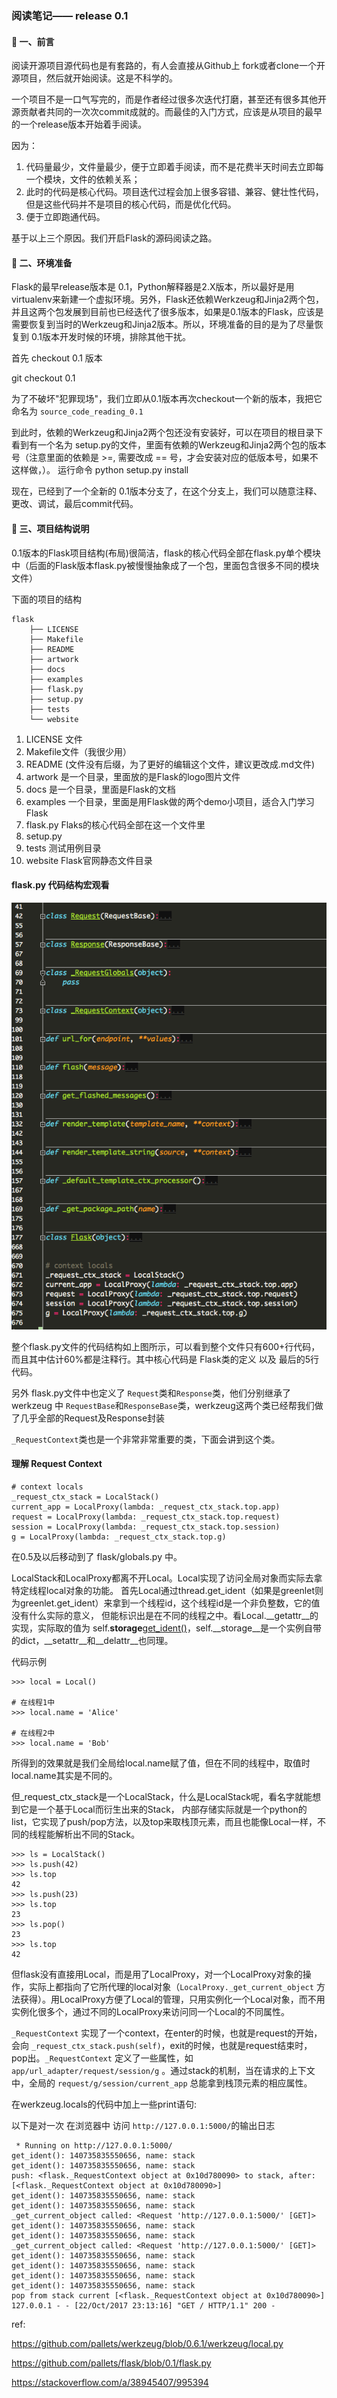 
### 阅读笔记—— release 0.1

#### 🐍 一、前言

阅读开源项目源代码也是有套路的，有人会直接从Github上 fork或者clone一个开源项目，然后就开始阅读。这是不科学的。

一个项目不是一口气写完的，而是作者经过很多次迭代打磨，甚至还有很多其他开源贡献者共同的一次次commit成就的。而最佳的入门方式，应该是从项目的最早的一个release版本开始着手阅读。

因为：
1. 代码量最少，文件量最少，便于立即着手阅读，而不是花费半天时间去立即每一个模块，文件的依赖关系；
2. 此时的代码是核心代码。项目迭代过程会加上很多容错、兼容、健壮性代码，但是这些代码并不是项目的核心代码，而是优化代码。
3. 便于立即跑通代码。

基于以上三个原因。我们开启Flask的源码阅读之路。

#### 🐍 二、环境准备

Flask的最早release版本是 0.1，Python解释器是2.X版本，所以最好是用virtualenv来新建一个虚拟环境。另外，Flask还依赖Werkzeug和Jinja2两个包，
并且这两个包发展到目前也已经迭代了很多版本，如果是0.1版本的Flask，应该是需要恢复到当时的Werkzeug和Jinja2版本。所以，环境准备的目的是为了尽量恢复到
0.1版本开发时候的环境，排除其他干扰。

首先 checkout 0.1 版本

git checkout 0.1

为了不破坏"犯罪现场"，我们立即从0.1版本再次checkout一个新的版本，我把它命名为 `source_code_reading_0.1`

到此时，依赖的Werkzeug和Jinja2两个包还没有安装好，可以在项目的根目录下看到有一个名为 setup.py的文件，里面有依赖的Werkzeug和Jinja2两个包的版本号（注意里面的依赖是 >=, 需要改成 == 号，才会安装对应的低版本号，如果不这样做，）。
运行命令 python setup.py install

现在，已经到了一个全新的 0.1版本分支了，在这个分支上，我们可以随意注释、更改、调试，最后commit代码。


#### 🐍 三、项目结构说明

0.1版本的Flask项目结构(布局)很简洁，flask的核心代码全部在flask.py单个模块中（后面的Flask版本flask.py被慢慢抽象成了一个包，里面包含很多不同的模块文件）

下面的项目的结构

```
flask
    ├── LICENSE
    ├── Makefile
    ├── README
    ├── artwork
    ├── docs
    ├── examples
    ├── flask.py
    ├── setup.py
    ├── tests
    └── website
```

1. LICENSE 文件
2. Makefile文件（我很少用）
3. README (文件没有后缀，为了更好的编辑这个文件，建议更改成.md文件)
4. artwork 是一个目录，里面放的是Flask的logo图片文件
5. docs 是一个目录，里面是Flask的文档
6. examples 一个目录，里面是用Flask做的两个demo小项目，适合入门学习Flask
7. flask.py Flaks的核心代码全部在这一个文件里
8. setup.py
9. tests 测试用例目录
10. website Flask官网静态文件目录


#### flask.py 代码结构宏观看

![flask代码结果截图](images/flask_structrue.jpg)

整个flask.py文件的代码结构如上图所示，可以看到整个文件只有600+行代码，而且其中估计60%都是注释行。其中核心代码是 Flask类的定义 以及 最后的5行代码。

另外 flask.py文件中也定义了 `Request`类和`Response`类，他们分别继承了 werkzeug 中 `RequestBase`和`ResponseBase`类，werkzeug这两个类已经帮我们做了几乎全部的Request及Response封装

`_RequestContext`类也是一个非常非常重要的类，下面会讲到这个类。

#### 理解 Request Context

```
# context locals
_request_ctx_stack = LocalStack()
current_app = LocalProxy(lambda: _request_ctx_stack.top.app)
request = LocalProxy(lambda: _request_ctx_stack.top.request)
session = LocalProxy(lambda: _request_ctx_stack.top.session)
g = LocalProxy(lambda: _request_ctx_stack.top.g)
```


在0.5及以后移动到了 flask/globals.py 中。

LocalStack和LocalProxy都离不开Local。Local实现了访问全局对象而实际去拿特定线程local对象的功能。
首先Local通过thread.get_ident（如果是greenlet则为greenlet.get_ident）来拿到一个线程id，这个线程id是一个非负整数，它的值没有什么实际的意义，
但能标识出是在不同的线程之中。看Local.__getattr__的实现，实际取的值为 self.__storage__[get_ident()](name)，self.__storage__是一个实例自带的dict，__setattr__和__delattr__也同理。

代码示例

```
>>> local = Local()

# 在线程1中
>>> local.name = 'Alice'

# 在线程2中
>>> local.name = 'Bob'
```

所得到的效果就是我们全局给local.name赋了值，但在不同的线程中，取值时local.name其实是不同的。

但_request_ctx_stack是一个LocalStack，什么是LocalStack呢，看名字就能想到它是一个基于Local而衍生出来的Stack，
内部存储实际就是一个python的list，它实现了push/pop方法，以及top来取栈顶元素，而且也能像Local一样，不同的线程能解析出不同的Stack。

```
>>> ls = LocalStack()
>>> ls.push(42)
>>> ls.top
42
>>> ls.push(23)
>>> ls.top
23
>>> ls.pop()
23
>>> ls.top
42
```

但flask没有直接用Local，而是用了LocalProxy，对一个LocalProxy对象的操作，实际上都指向了它所代理的local对象（`LocalProxy._get_current_object` 方法获得）。用LocalProxy方便了Local的管理，只用实例化一个Local对象，而不用实例化很多个，通过不同的LocalProxy来访问同一个Local的不同属性。

`_RequestContext` 实现了一个context，在enter的时候，也就是request的开始，会向 `_request_ctx_stack.push(self)`，exit的时候，也就是request结束时，pop出。`_RequestContext` 定义了一些属性，如 `app/url_adapter/request/session/g` 。通过stack的机制，当在请求的上下文中，全局的 `request/g/session/current_app` 总能拿到栈顶元素的相应属性。

在werkzeug.locals的代码中加上一些print语句:

以下是对一次 在浏览器中 访问 `http://127.0.0.1:5000/`的输出日志

```
 * Running on http://127.0.0.1:5000/
get_ident(): 140735835550656, name: stack
get_ident(): 140735835550656, name: stack
push: <flask._RequestContext object at 0x10d780090> to stack, after: [<flask._RequestContext object at 0x10d780090>]
get_ident(): 140735835550656, name: stack
get_ident(): 140735835550656, name: stack
_get_current_object called: <Request 'http://127.0.0.1:5000/' [GET]>
get_ident(): 140735835550656, name: stack
get_ident(): 140735835550656, name: stack
_get_current_object called: <Request 'http://127.0.0.1:5000/' [GET]>
get_ident(): 140735835550656, name: stack
get_ident(): 140735835550656, name: stack
get_ident(): 140735835550656, name: stack
get_ident(): 140735835550656, name: stack
pop from stack current [<flask._RequestContext object at 0x10d780090>]
127.0.0.1 - - [22/Oct/2017 23:13:16] "GET / HTTP/1.1" 200 -
```


ref:

https://github.com/pallets/werkzeug/blob/0.6.1/werkzeug/local.py

https://github.com/pallets/flask/blob/0.1/flask.py

https://stackoverflow.com/a/38945407/995394
